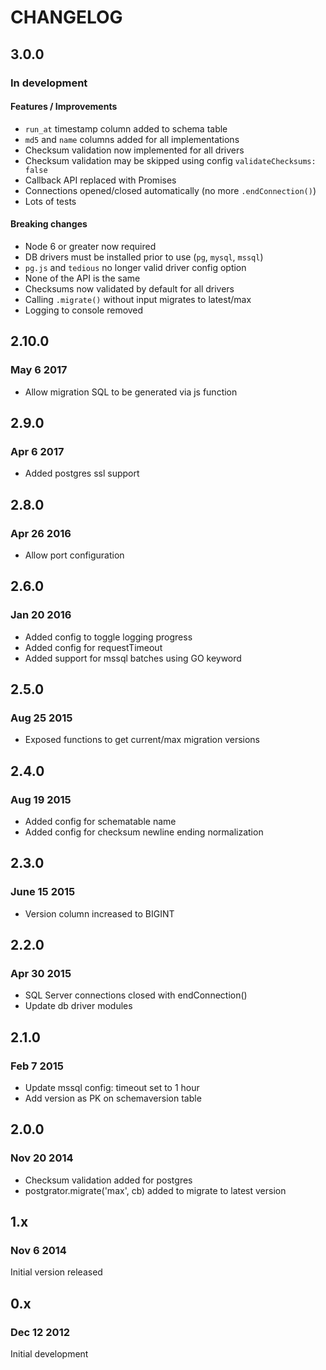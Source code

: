 # CHANGELOG

## 3.0.0
### In development

#### Features / Improvements
- `run_at` timestamp column added to schema table
- `md5` and `name` columns added for all implementations
- Checksum validation now implemented for all drivers
- Checksum validation may be skipped using config `validateChecksums: false`
- Callback API replaced with Promises
- Connections opened/closed automatically (no more `.endConnection()`)
- Lots of tests

#### Breaking changes
- Node 6 or greater now required
- DB drivers must be installed prior to use (`pg`, `mysql`, `mssql`)
- `pg.js` and `tedious` no longer valid driver config option
- None of the API is the same
- Checksums now validated by default for all drivers
- Calling `.migrate()` without input migrates to latest/max
- Logging to console removed

## 2.10.0
### May 6 2017

- Allow migration SQL to be generated via js function

## 2.9.0
### Apr 6 2017

- Added postgres ssl support

## 2.8.0
### Apr 26 2016

- Allow port configuration

## 2.6.0
### Jan 20 2016

- Added config to toggle logging progress
- Added config for requestTimeout
- Added support for mssql batches using GO keyword

## 2.5.0
### Aug 25 2015

- Exposed functions to get current/max migration versions

## 2.4.0
### Aug 19 2015

- Added config for schematable name
- Added config for checksum newline ending normalization

## 2.3.0
### June 15 2015

- Version column increased to BIGINT

## 2.2.0
### Apr 30 2015

- SQL Server connections closed with endConnection()
- Update db driver modules

## 2.1.0
### Feb 7 2015

- Update mssql config: timeout set to 1 hour
- Add version as PK on schemaversion table

## 2.0.0
### Nov 20 2014

- Checksum validation added for postgres
- postgrator.migrate('max', cb) added to migrate to latest version

## 1.x
### Nov 6 2014

Initial version released

## 0.x
### Dec 12 2012

Initial development